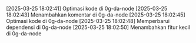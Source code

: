 [2025-03-25 18:02:41] Optimasi kode di 0g-da-node
[2025-03-25 18:02:43] Menambahkan komentar di 0g-da-node
[2025-03-25 18:02:45] Optimasi kode di 0g-da-node
[2025-03-25 18:02:48] Memperbarui dependensi di 0g-da-node
[2025-03-25 18:02:50] Menambahkan fitur kecil di 0g-da-node
